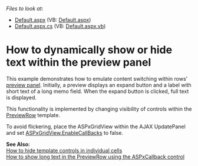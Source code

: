 <!-- default file list -->
*Files to look at*:

* [Default.aspx](./CS/DynamicShowHidePreview/Default.aspx) (VB: [Default.aspx](./VB/DynamicShowHidePreview/Default.aspx))
* [Default.aspx.cs](./CS/DynamicShowHidePreview/Default.aspx.cs) (VB: [Default.aspx.vb](./VB/DynamicShowHidePreview/Default.aspx.vb))
<!-- default file list end -->
# How to dynamically show or hide text within the preview panel


<p>This example demonstrates how to emulate content switching within rows' <a href="http://documentation.devexpress.com/#AspNet/CustomDocument3672">preview panel</a>. Initially, a preview displays an expand button and a label with short text of a long memo field. When the expand button is clicked, full text is displayed.</p><p>This functionality is implemented by changing visibility of controls within the <a href="http://documentation.devexpress.com/#AspNet/DevExpressWebASPxGridViewGridViewTemplates_PreviewRowtopic">PreviewRow</a> template.</p><p>To avoid flickering, place the ASPxGridView within the AJAX UpdatePanel and set <a href="http://documentation.devexpress.com/#AspNet/DevExpressWebASPxGridViewASPxGridView_EnableCallBackstopic">ASPxGridView.EnableCallBacks</a> to false.</p><p><strong>See Also:</strong><br />
<a href="https://www.devexpress.com/Support/Center/p/E1385">How to hide template controls in individual cells</a><br />
<a href="https://www.devexpress.com/Support/Center/p/E2287">How to show long text in the PreviewRow using the ASPxCallback control</a></p>

<br/>


